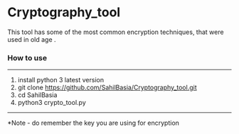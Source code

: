 # Cryptography_tool

This tool has some of the most common encryption techniques, that were used in old age .

### How to use
---------------------------------------------------------------------------------------------------------------------------------------------------------
1) install python 3 latest version
2) git clone https://github.com/SahilBasia/Cryptography_tool.git
3) cd SahilBasia
4) python3 crypto_tool.py


---------------------------------------------------------------------------------------------------------------------------------------------------------
*Note - do remember the key you are using for encryption
